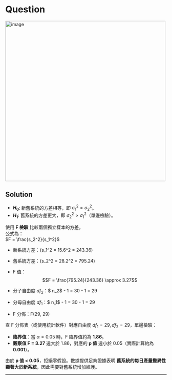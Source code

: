# Question
<img width="500" alt="image" src="https://github.com/user-attachments/assets/776090ea-6360-431c-b26c-2232658e2ed9">


## Solution


- **$H_0$**: 新舊系統的方差相等，即 $\sigma_1^2 = \sigma_2^2$。
- **$H_1$**: 舊系統的方差更大，即 $\sigma_2^2 > \sigma_1^2$（單邊檢驗）。


使用 **F 檢驗** 比較兩個獨立樣本的方差。  
公式為：  
$F = \frac{s_2^2}{s_1^2}$


- 新系統方差：\(s_1^2 = 15.6^2 = 243.36\)  
- 舊系統方差：\(s_2^2 = 28.2^2 = 795.24\)  
- F 值：  
$$F = \frac{795.24}{243.36} \approx 3.27$$


- 分子自由度 $df_2$：$ n_2$ - 1 = 30 - 1 = 29
- 分母自由度 $df_1$：$ n_1$ - 1 = 30 - 1 = 29  
- F 分佈：F(29, 29)

查 F 分佈表（或使用統計軟件）對應自由度 $df_1 = 29, df_2 = 29$，單邊檢驗：  
- **臨界值**：當 $\alpha = 0.05$ 時，F 臨界值約為 **1.86**。  
- **觀察值 F = 3.27** 遠大於 1.86，對應的 **p 值** 遠小於 0.05（實際計算約為 **0.001**）。

由於 **p 值 < 0.05**，拒絕零假設。數據提供足夠證據表明 **舊系統的每日產量變異性顯著大於新系統**，因此需要對舊系統增加維護。

---
